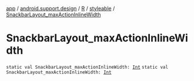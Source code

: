 [app](../../../index.md) / [android.support.design](../../index.md) / [R](../index.md) / [styleable](index.md) / [SnackbarLayout_maxActionInlineWidth](./-snackbar-layout_max-action-inline-width.md)

# SnackbarLayout_maxActionInlineWidth

`static val SnackbarLayout_maxActionInlineWidth: `[`Int`](https://kotlinlang.org/api/latest/jvm/stdlib/kotlin/-int/index.html)
`static val SnackbarLayout_maxActionInlineWidth: `[`Int`](https://kotlinlang.org/api/latest/jvm/stdlib/kotlin/-int/index.html)